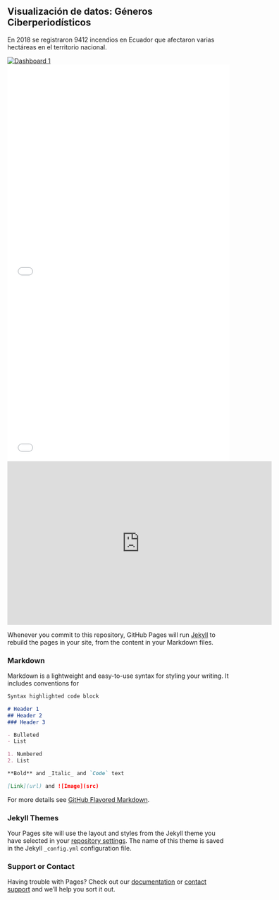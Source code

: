 ## Visualización de datos: Géneros Ciberperiodísticos

En 2018 se registraron 9412 incendios en Ecuador que afectaron varias hectáreas en el territorio nacional.

<div>
  <div class='tableauPlaceholder' id='viz1539546813128' style='position: relative'><noscript><a href='#'><img alt='Dashboard 1 ' src='https:&#47;&#47;public.tableau.com&#47;static&#47;images&#47;In&#47;IncendiosForestalesEcuador2018&#47;Dashboard1&#47;1_rss.png' style='border: none' /></a></noscript><object class='tableauViz'  style='display:none;'><param name='host_url' value='https%3A%2F%2Fpublic.tableau.com%2F' /> <param name='embed_code_version' value='3' /> <param name='site_root' value='' /><param name='name' value='IncendiosForestalesEcuador2018&#47;Dashboard1' /><param name='tabs' value='no' /><param name='toolbar' value='yes' /><param name='static_image' value='https:&#47;&#47;public.tableau.com&#47;static&#47;images&#47;In&#47;IncendiosForestalesEcuador2018&#47;Dashboard1&#47;1.png' /> <param name='animate_transition' value='yes' /><param name='display_static_image' value='yes' /><param name='display_spinner' value='yes' /><param name='display_overlay' value='yes' /><param name='display_count' value='yes' /><param name='filter' value='publish=yes' /></object></div>                <script type='text/javascript'>                    var divElement = document.getElementById('viz1539546813128');                    var vizElement = divElement.getElementsByTagName('object')[0];                    vizElement.style.minWidth='420px';vizElement.style.maxWidth='650px';vizElement.style.width='100%';vizElement.style.minHeight='587px';vizElement.style.maxHeight='887px';vizElement.style.height=(divElement.offsetWidth*0.75)+'px';                    var scriptElement = document.createElement('script');                    scriptElement.src = 'https://public.tableau.com/javascripts/api/viz_v1.js';                    vizElement.parentNode.insertBefore(scriptElement, vizElement);                </script></div><div><iframe id="datawrapper-chart-2WTKA" src="//datawrapper.dwcdn.net/2WTKA/2/" scrolling="no" frameborder="0" allowtransparency="true" style="width: 0; min-width: 100% !important;" height="500"></iframe><script type="text/javascript">if("undefined"==typeof window.datawrapper)window.datawrapper={};window.datawrapper["2WTKA"]={},window.datawrapper["2WTKA"].embedDeltas={"100":635,"200":608,"300":554,"400":527,"500":527,"700":500,"800":500,"900":500,"1000":500},window.datawrapper["2WTKA"].iframe=document.getElementById("datawrapper-chart-2WTKA"),window.datawrapper["2WTKA"].iframe.style.height=window.datawrapper["2WTKA"].embedDeltas[Math.min(1e3,Math.max(100*Math.floor(window.datawrapper["2WTKA"].iframe.offsetWidth/100),100))]+"px",window.addEventListener("message",function(a){if("undefined"!=typeof a.data["datawrapper-height"])for(var b in a.data["datawrapper-height"])if("2WTKA"==b)window.datawrapper["2WTKA"].iframe.style.height=a.data["datawrapper-height"][b]+"px"});</script></div>
  <div><iframe id="datawrapper-chart-uuixS" src="//datawrapper.dwcdn.net/uuixS/1/" scrolling="no" frameborder="0" allowtransparency="true" style="width: 0; min-width: 100% !important;" height="400"></iframe><script type="text/javascript">if("undefined"==typeof window.datawrapper)window.datawrapper={};window.datawrapper["uuixS"]={},window.datawrapper["uuixS"].embedDeltas={"100":400,"200":400,"300":400,"400":400,"500":400,"700":400,"800":400,"900":400,"1000":400},window.datawrapper["uuixS"].iframe=document.getElementById("datawrapper-chart-uuixS"),window.datawrapper["uuixS"].iframe.style.height=window.datawrapper["uuixS"].embedDeltas[Math.min(1e3,Math.max(100*Math.floor(window.datawrapper["uuixS"].iframe.offsetWidth/100),100))]+"px",window.addEventListener("message",function(a){if("undefined"!=typeof a.data["datawrapper-height"])for(var b in a.data["datawrapper-height"])if("uuixS"==b)window.datawrapper["uuixS"].iframe.style.height=a.data["datawrapper-height"][b]+"px"});</script></div>
  <div><iframe width="600" height="371" seamless frameborder="0" scrolling="no" src="https://docs.google.com/spreadsheets/d/e/2PACX-1vQcAOggdJqRjcS13_ui8NfSYZMRC2KCVWBrvImb-QCqYHDHOMk1kdpYaXo5r1_kcJhsGOMBW4KReEF6/pubchart?oid=559842814&amp;format=interactive"></iframe></div>

Whenever you commit to this repository, GitHub Pages will run [Jekyll](https://jekyllrb.com/) to rebuild the pages in your site, from the content in your Markdown files.

### Markdown

Markdown is a lightweight and easy-to-use syntax for styling your writing. It includes conventions for

```markdown
Syntax highlighted code block

# Header 1
## Header 2
### Header 3

- Bulleted
- List

1. Numbered
2. List

**Bold** and _Italic_ and `Code` text

[Link](url) and ![Image](src)
```

For more details see [GitHub Flavored Markdown](https://guides.github.com/features/mastering-markdown/).

### Jekyll Themes

Your Pages site will use the layout and styles from the Jekyll theme you have selected in your [repository settings](https://github.com/eliasroldanpilay/Cibergeneros/settings). The name of this theme is saved in the Jekyll `_config.yml` configuration file.

### Support or Contact

Having trouble with Pages? Check out our [documentation](https://help.github.com/categories/github-pages-basics/) or [contact support](https://github.com/contact) and we’ll help you sort it out.
